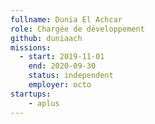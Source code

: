```yaml
---
fullname: Dunia El Achcar
role: Chargée de développement
github: duniaach
missions: 
  - start: 2019-11-01
    end: 2020-09-30
    status: independent
    employer: octo
startups:
    - aplus
---
```


